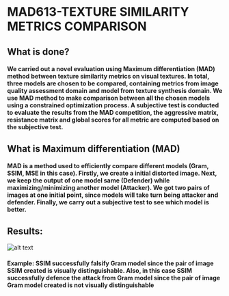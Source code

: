 # MAD613-TEXTURE SIMILARITY METRICS COMPARISON
## What is done?
#### We carried out a novel evaluation using Maximum differentiation (MAD) method between texture similarity metrics on visual textures. In total, three models are chosen to be compared, containing metrics from image quality assessment domain and model from texture synthesis domain. We use MAD method to make comparison between all the chosen models using a constrained optimization process. A subjective test is conducted to evaluate the results from the MAD competition, the aggressive matrix, resistance matrix and global scores for all metric are computed based on the subjective test.

## What is Maximum differentiation (MAD)
#### MAD is a method used to efficiently compare different models (Gram, SSIM, MSE in this case). Firstly, we create a initial distorted image. Next, we keep the output of one model same (Defender) while maximizing/minimizing another model (Attacker). We got two pairs of images at one initial point, since models will take turn being attacker and defender. Finally, we carry out a subjective test to see which model is better.

## Results:
![alt text](https://i.imgur.com/i4NzSLX.png)
#### Example: SSIM successfully falsify Gram model since the pair of image SSIM created is visually distinguishable. Also, in this case SSIM successfully defence the attack from Gram model since the pair of image Gram model created is not visually distinguishable
